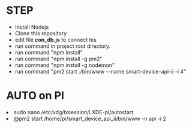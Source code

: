 <h1>STEP</h1>
<ul>
<li> Install Nodejs</li>
<li> Clone this repository</li>
<li> edit file <b>con_db.js</b> to connect his</li>
<li> run command in project root directory. </li>
<li> run command  "npm install"
<li> run command  "npm install -g pm2"</li>
<li> run command  "npm install -g nodemon"</li>
<li> run command  "pm2 start ./bin/www --name smart-device-api-ii -i 4"
</ul>
<h1>AUTO on PI</h2>
<li>sudo nano /etc/xdg/lxsession/LXDE-pi/autostart</li>
<li>@pm2 start /home/pi/smart_device_api_ii/bin/www -n api -i 2</li>